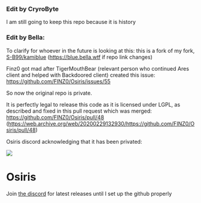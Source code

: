 ### Edit by CryroByte

I am still going to keep this repo because it is history 


### Edit by Bella:

To clarify for whoever in the future is looking at this: this is a fork of my fork, [S-B99/kamiblue](https://github.com/S-B99/kamiblue) (https://blue.bella.wtf if repo link changes)

Finz0 got mad after TigerMouthBear (relevant person who continued Ares client and helped with Backdoored client) created this issue: https://github.com/FINZ0/Osiris/issues/55

So now the original repo is private.

It is perfectly legal to release this code as it is licensed under LGPL, as described and fixed in this pull request which was merged: https://github.com/FINZ0/Osiris/pull/48 (https://web.archive.org/web/20200229132930/https://github.com/FINZ0/Osiris/pull/48)

Osiris discord acknowledging that it has been privated: 

![](https://cdn.discordapp.com/attachments/574340210029101066/691419737355190312/Screenshot_20200322-185459.png)

# Osiris
Join [the discord](https://discord.gg/YeMpphF) for latest releases until I set up the github properly
